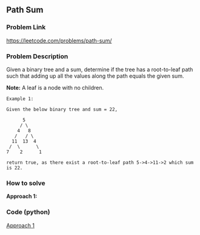 ## Path Sum

### Problem Link

https://leetcode.com/problems/path-sum/

### Problem Description 

Given a binary tree and a sum, determine if the tree has a root-to-leaf path such that adding up all the values along the path equals the given sum.

**Note:** A leaf is a node with no children.


```
Example 1: 

Given the below binary tree and sum = 22,

      5
     / \
    4   8
   /   / \
  11  13  4
 /  \      \
7    2      1

return true, as there exist a root-to-leaf path 5->4->11->2 which sum is 22.
```


### How to solve 

**Approach 1:** 



### Code (python)

[Approach 1](https://github.com/yanray/leetcode/blob/master/problems/0112%20PathSum/0112%20PathSum1.py)

```python

```